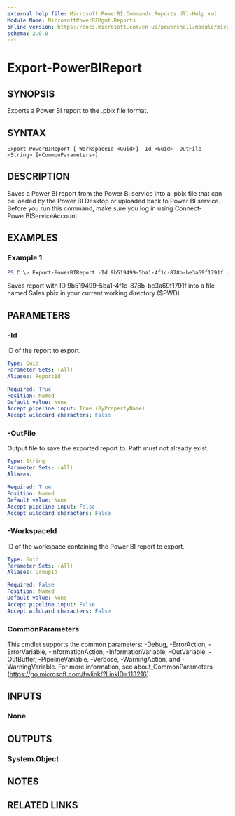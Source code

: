 ```yaml
---
external help file: Microsoft.PowerBI.Commands.Reports.dll-Help.xml
Module Name: MicrosoftPowerBIMgmt.Reports
online version: https://docs.microsoft.com/en-us/powershell/module/microsoftpowerbimgmt.reports/export-powerbireport?view=powerbi-ps
schema: 2.0.0
---
```


# Export-PowerBIReport

## SYNOPSIS
Exports a Power BI report to the .pbix file format.

## SYNTAX

```
Export-PowerBIReport [-WorkspaceId <Guid>] -Id <Guid> -OutFile <String> [<CommonParameters>]
```

## DESCRIPTION
Saves a Power BI report from the Power BI service into a .pbix file that can be loaded by the Power BI Desktop or uploaded back to Power BI service.
Before you run this command, make sure you log in using Connect-PowerBIServiceAccount. 

## EXAMPLES

### Example 1
```powershell
PS C:\> Export-PowerBIReport -Id 9b519499-5ba1-4f1c-878b-be3a69f1791f -OutFile .\Sales.pbix
```

Saves report with ID 9b519499-5ba1-4f1c-878b-be3a69f1791f into a file named Sales.pbix in your current working directory ($PWD).

## PARAMETERS

### -Id
ID of the report to export.

```yaml
Type: Guid
Parameter Sets: (All)
Aliases: ReportId

Required: True
Position: Named
Default value: None
Accept pipeline input: True (ByPropertyName)
Accept wildcard characters: False
```

### -OutFile
Output file to save the exported report to. Path must not already exist.

```yaml
Type: String
Parameter Sets: (All)
Aliases:

Required: True
Position: Named
Default value: None
Accept pipeline input: False
Accept wildcard characters: False
```

### -WorkspaceId
ID of the workspace containing the Power BI report to export.

```yaml
Type: Guid
Parameter Sets: (All)
Aliases: GroupId

Required: False
Position: Named
Default value: None
Accept pipeline input: False
Accept wildcard characters: False
```

### CommonParameters
This cmdlet supports the common parameters: -Debug, -ErrorAction, -ErrorVariable, -InformationAction, -InformationVariable, -OutVariable, -OutBuffer, -PipelineVariable, -Verbose, -WarningAction, and -WarningVariable. For more information, see about_CommonParameters (https://go.microsoft.com/fwlink/?LinkID=113216).

## INPUTS

### None

## OUTPUTS

### System.Object

## NOTES

## RELATED LINKS
